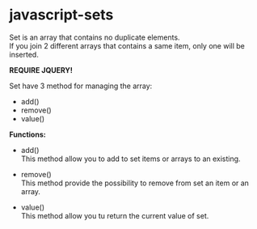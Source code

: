 javascript-sets
===============

Set is an array that contains no duplicate elements.  
If you join 2 different arrays that contains a same item, only one will be inserted.  
  
**REQUIRE JQUERY!**  
  
Set have 3 method for managing the array:  
  
* add()  
* remove()  
* value()  
  
  
**Functions:**  
  
* add()  
	This method allow you to add to set items or arrays to an existing.  
  
  
* remove()  
	This method provide the possibility to remove from set an item or an array.  
  
  
* value()  
	This method allow you tu return the current value of set.  
  
